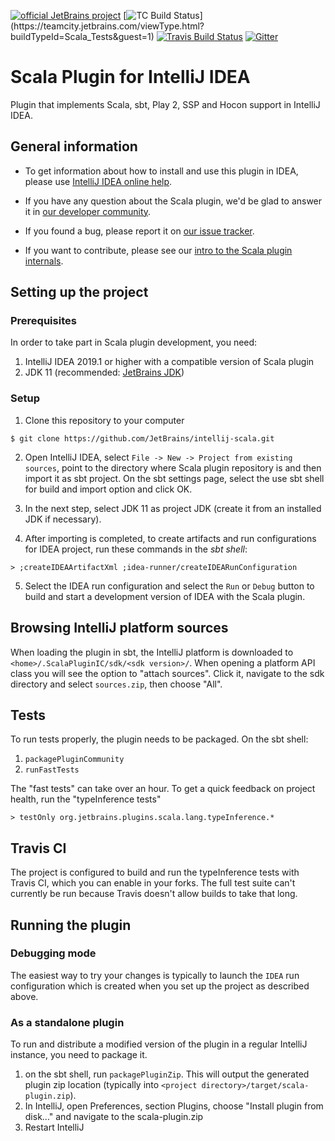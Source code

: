[![official JetBrains project](https://jb.gg/badges/official.svg)](https://confluence.jetbrains.com/display/ALL/JetBrains+on+GitHub)
[![TC Build Status](https://teamcity.jetbrains.com/app/rest/builds/buildType:(id:Scala_Tests)/statusIcon.svg)](https://teamcity.jetbrains.com/viewType.html?buildTypeId=Scala_Tests&guest=1)
[![Travis Build Status](https://travis-ci.org/JetBrains/intellij-scala.svg)](https://travis-ci.org/JetBrains/intellij-scala) 
[![Gitter](https://badges.gitter.im/Join%20Chat.svg)](https://gitter.im/JetBrains/intellij-scala)


# Scala Plugin for IntelliJ IDEA

Plugin that implements Scala, sbt, Play 2, SSP and Hocon support in IntelliJ IDEA.

## General information

- To get information about how to install and use this plugin in IDEA, please
  use [IntelliJ IDEA online help](https://www.jetbrains.com/idea/help/scala.html).

- If you have any question about the Scala plugin, we'd be glad to answer it in [our
  developer community](https://devnet.jetbrains.com/community/idea/scala).

- If you found a bug, please report it on [our issue
  tracker](https://youtrack.jetbrains.com/issues/SCL#newissue).

- If you want to contribute, please see our [intro to the Scala plugin
  internals](https://blog.jetbrains.com/scala/2016/04/21/how-to-contribute-to-intellij-scala-plugin/).

## Setting up the project

### Prerequisites
In order to take part in Scala plugin development, you need:

1. IntelliJ IDEA 2019.1 or higher with a compatible version of Scala plugin
2. JDK 11 (recommended: [JetBrains JDK](https://bintray.com/jetbrains/intellij-jdk))

### Setup

1. Clone this repository to your computer

  ```
  $ git clone https://github.com/JetBrains/intellij-scala.git
  ```

2. Open IntelliJ IDEA, select `File -> New -> Project from existing sources`, point to
the directory where Scala plugin repository is and then import it as sbt project. On the sbt settings page, select the use sbt shell for build and import option and click OK.

3. In the next step, select JDK 11 as project JDK (create it from an installed JDK if necessary).

4. After importing is completed, to create artifacts and run configurations for IDEA project,
   run these commands in the *sbt shell*:
   
  ```
  > ;createIDEAArtifactXml ;idea-runner/createIDEARunConfiguration
  ```

5. Select the IDEA run configuration and select the `Run` or `Debug` button to build and start a development version
of IDEA with the Scala plugin.

## Browsing IntelliJ platform sources

When loading the plugin in sbt, the IntelliJ platform is downloaded to 
`<home>/.ScalaPluginIC/sdk/<sdk version>/`. 
When opening a platform API class you will see the option to "attach sources". 
Click it, navigate to the sdk directory and select `sources.zip`, then choose "All".

## Tests

To run tests properly, the plugin needs to be packaged.
On the sbt shell:

1. `packagePluginCommunity`
2. `runFastTests`

The "fast tests" can take over an hour. To get a quick feedback on project health, run the "typeInference tests"

    > testOnly org.jetbrains.plugins.scala.lang.typeInference.*
    
## Travis CI

The project is configured to build and run the typeInference tests with Travis CI, which you can enable in your forks.
The full test suite can't currently be run because Travis doesn't allow builds to take that long.

## Running the plugin

### Debugging mode

The easiest way to try your changes is typically to launch the `IDEA` run configuration which is created when you 
set up the project as described above.

### As a standalone plugin

To run and distribute a modified version of the plugin in a regular IntelliJ instance, you need to package it.

1. on the sbt shell, run `packagePluginZip`. This will output the generated plugin zip location
   (typically into `<project directory>/target/scala-plugin.zip`).
2. In IntelliJ, open Preferences, section Plugins, choose "Install plugin from disk..." and navigate to the scala-plugin.zip
3. Restart IntelliJ
